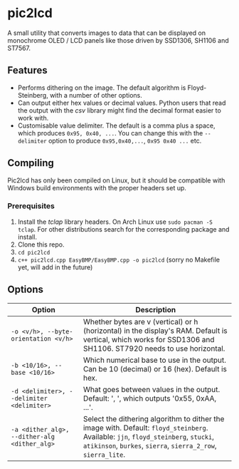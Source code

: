 # pic2lcd

A small utility that converts images to data that can be displayed on monochrome OLED / LCD panels like those driven by SSD1306, SH1106 and ST7567.

## Features

- Performs dithering on the image. The default algorithm is Floyd-Steinberg, with a number of other options.
- Can output either hex values or decimal values. Python users that read the output with the *csv* library might find the decimal format easier to work with.
- Customisable value delimiter. The default is a comma plus a space, which produces `0x95, 0x40, ...`. You can change this with the `--delimiter` option to produce `0x95,0x40,...`, `0x95 0x40 ...` etc.

## Compiling

Pic2lcd has only been compiled on Linux, but it should be compatible with Windows build environments with the proper headers set up.

### Prerequisites



1. Install the *tclap* library headers. On Arch Linux use `sudo pacman -S tclap`. For other distributions search for the corresponding package and install.
2. Clone this repo.
3. `cd pic2lcd`
4. `c++ pic2lcd.cpp EasyBMP/EasyBMP.cpp -o pic2lcd` (sorry no Makefile yet, will add in the future)

## Options

| Option                                       | Description                                                  |
| -------------------------------------------- | ------------------------------------------------------------ |
| `-o <v/h>, --byte-orientation <v/h>`         | Whether bytes are v (vertical) or h (horizontal) in the display's RAM. Default is vertical, which works for SSD1306 and SH1106. ST7920 needs to use horizontal. |
| `-b <10/16>, --base <10/16>`                 | Which numerical base to use in the output. Can be 10 (decimal) or 16 (hex). Default is hex. |
| `-d <delimiter>, --delimiter <delimiter>`    | What goes between values in the output. Default: ', ', which outputs '0x55, 0xAA, ...'. |
| `-a <dither_alg>, --dither-alg <dither_alg>` | Select the dithering algorithm to dither the image with. Default: `floyd_steinberg`. Available: `jjn`, `floyd_steinberg`, `stucki`, `atikinson`, `burkes`, `sierra`, `sierra_2_row`, `sierra_lite`. |

